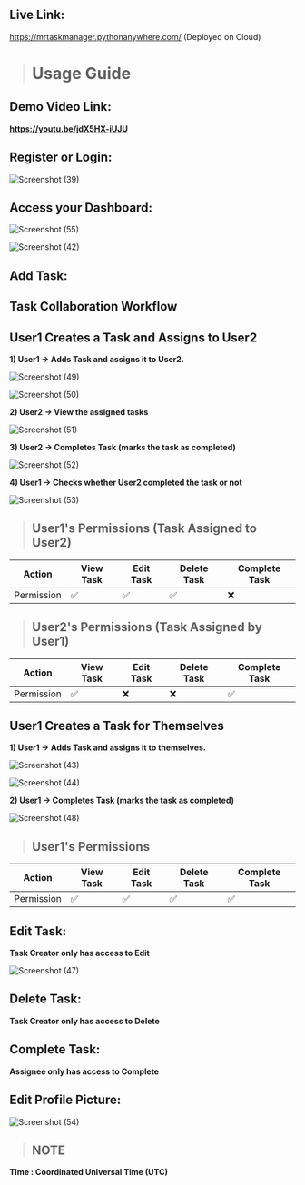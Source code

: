 ## Live Link:
https://mrtaskmanager.pythonanywhere.com/ (Deployed on Cloud)

> # Usage Guide

## Demo Video Link:
**https://youtu.be/jdX5HX-iUJU**

## Register or Login:
![Screenshot (39)](https://github.com/williyam-m/Task-Management-System/assets/146324543/a57fcda8-1fc8-458c-a48c-609ce6ed23f5)

## Access your Dashboard:
![Screenshot (55)](https://github.com/williyam-m/Task-Management-System/assets/146324543/e248a117-74bc-4de1-a7cc-35d46a820fb0)

![Screenshot (42)](https://github.com/williyam-m/Task-Management-System/assets/146324543/ea2aa8e7-aba6-4e54-aafe-166231415781)


## Add Task:

## Task Collaboration Workflow

## User1 Creates a Task and Assigns to User2


**1) User1 -> Adds Task and assigns it to User2.**
   
   ![Screenshot (49)](https://github.com/williyam-m/Task-Management-System/assets/146324543/9284608e-35d9-4c5e-8283-8214ddd5a9af)

   ![Screenshot (50)](https://github.com/williyam-m/Task-Management-System/assets/146324543/9508abe5-5f5e-4481-b20e-3db929487efd)


**2) User2 -> View the assigned tasks**
   
   ![Screenshot (51)](https://github.com/williyam-m/Task-Management-System/assets/146324543/eb84ca9e-5801-462e-b377-3c482658794e)

**3) User2 -> Completes Task (marks the task as completed)**
   
   ![Screenshot (52)](https://github.com/williyam-m/Task-Management-System/assets/146324543/d163ecb1-cd17-45eb-8cca-5e095e57279d)

**4) User1 -> Checks whether User2 completed the task or not**
   
   ![Screenshot (53)](https://github.com/williyam-m/Task-Management-System/assets/146324543/0abb4663-004b-47d0-a2b8-a8c520240266)


> ## User1's Permissions (Task Assigned to User2)


| Action         | View Task | Edit Task | Delete Task | Complete Task |
|----------------|-----------|-----------|-------------|---------------|
| Permission     | ✅        | ✅        | ✅         | ❌            |


> ## User2's Permissions (Task Assigned by User1)

| Action         | View Task | Edit Task | Delete Task | Complete Task |
|----------------|-----------|-----------|-------------|---------------|
| Permission     | ✅        | ❌        | ❌         | ✅            |


## User1 Creates a Task for Themselves

**1) User1 -> Adds Task and assigns it to themselves.**

   ![Screenshot (43)](https://github.com/williyam-m/Task-Management-System/assets/146324543/4f94e492-248e-4cc5-afbb-eb8e1ed938dd)

   ![Screenshot (44)](https://github.com/williyam-m/Task-Management-System/assets/146324543/c33ecd02-459e-4c1c-89ec-6783fe0dd4bd)


**2) User1 -> Completes Task (marks the task as completed)**

   ![Screenshot (48)](https://github.com/williyam-m/Task-Management-System/assets/146324543/8f9a9c7e-c773-43c8-938e-1a3d1c06f5a7)


> ## User1's Permissions

| Action         | View Task | Edit Task | Delete Task | Complete Task |
|----------------|-----------|-----------|-------------|---------------|
| Permission     | ✅        | ✅        | ✅         | ✅            |


## Edit Task: 

**Task Creator only has access to Edit**

![Screenshot (47)](https://github.com/williyam-m/Task-Management-System/assets/146324543/c70b5ce9-51b2-411e-af64-d4df7f99c574)

## Delete Task: 

**Task Creator only has access to Delete**

## Complete Task: 

**Assignee only has access to Complete**

## Edit Profile Picture:

![Screenshot (54)](https://github.com/williyam-m/Task-Management-System/assets/146324543/a6bf589f-4457-49a8-bde0-73bd49ebf9ff) 

> ## NOTE
 **Time : Coordinated Universal Time ‎(UTC)‎**
